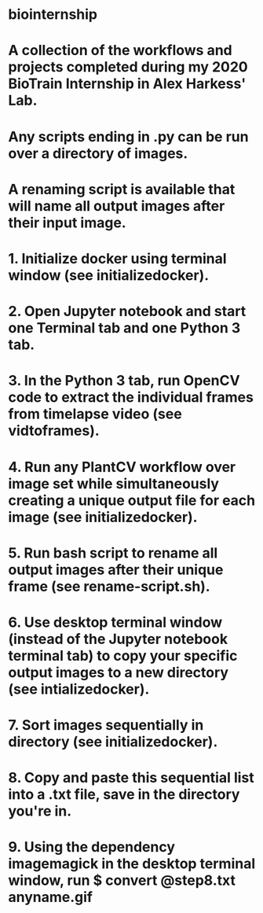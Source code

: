 # biointernship
# A collection of the workflows and projects completed during my 2020 BioTrain Internship in Alex Harkess' Lab.
# Any scripts ending in .py can be run over a directory of images.
# A renaming script is available that will name all output images after their input image.
# 1. Initialize docker using terminal window (see initializedocker). 
# 2. Open Jupyter notebook and start one Terminal tab and one Python 3 tab.
# 3. In the Python 3 tab, run OpenCV code to extract the individual frames from timelapse video (see vidtoframes).
# 4. Run any PlantCV workflow over image set while simultaneously creating a unique output file for each image (see initializedocker).
# 5. Run bash script to rename all output images after their unique frame (see rename-script.sh).
# 6. Use desktop terminal window (instead of the Jupyter notebook terminal tab) to copy your specific output images to a new directory (see intializedocker).
# 7. Sort images sequentially in directory (see initializedocker).
# 8. Copy and paste this sequential list into a .txt file, save in the directory you're in. 
# 9. Using the dependency imagemagick in the desktop terminal window, run $ convert @step8.txt anyname.gif

